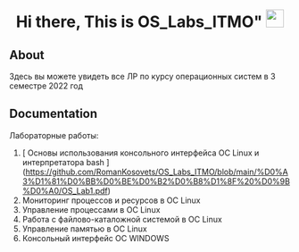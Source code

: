 <h1 align="center">Hi there, This is OS_Labs_ITMO"
<img src="https://github.com/blackcater/blackcater/raw/main/images/Hi.gif" height="32"/></h1>

## About
Здесь вы можете увидеть все ЛР по курсу операционных систем  в 3 семестре 2022 год 

## Documentation

Лабораторные работы:
1) [ Основы использования консольного интерфейса ОС Linux и интерпретатора bash ]  (https://github.com/RomanKosovets/OS_Labs_ITMO/blob/main/%D0%A3%D1%81%D0%BB%D0%BE%D0%B2%D0%B8%D1%8F%20%D0%9B%D0%A0/OS_Lab1.pdf)
2) Мониторинг процессов и ресурсов в ОС Linux
3) Управление процессами в ОС Linux
4) Работа с файлово-каталожной системой в ОС Linux
5) Управление памятью в ОС Linux
6) Консольный интерфейс ОС WINDOWS

